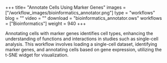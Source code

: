 +++
title= "Annotate Cells Using Marker Genes"
images =  ["/workflow_images/bioinformatics_annotator.png"]
type = "workflows"
blog =  ""
video = ""
download = "bioinformatics_annotator.ows"
workflows = ["Bioinformatics"]
weight = 940
+++

Annotating cells with marker genes identifies cell types, enhancing the understanding of functions and interactions in studies such as single-cell analysis. This workflow involves loading a single-cell dataset, identifying marker genes, and annotating cells based on gene expression, utilizing the t-SNE widget for visualization.
